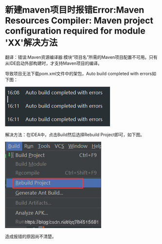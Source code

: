 # 新建maven项目时报错Error:Maven Resources Compiler: Maven project configuration required for module 'XX'解决方法

翻译：错误:Maven资源编译器:模块“项目名”所需的Maven项目配置不可用。只有从IDE启动外部构建时，才支持Maven项目的编译。

导致项目无法下载pom.xml文件中的架包，Auto build completed with errors如下图：

![Image text](../.vuepress/public/maven/01/01.png)

解决方法：在IDEA中，点击Build然后选择Rebuild Project即可，如下图。

![Image text](../.vuepress/public/maven/01/02.png)

造成报错的原因尚不清楚。
